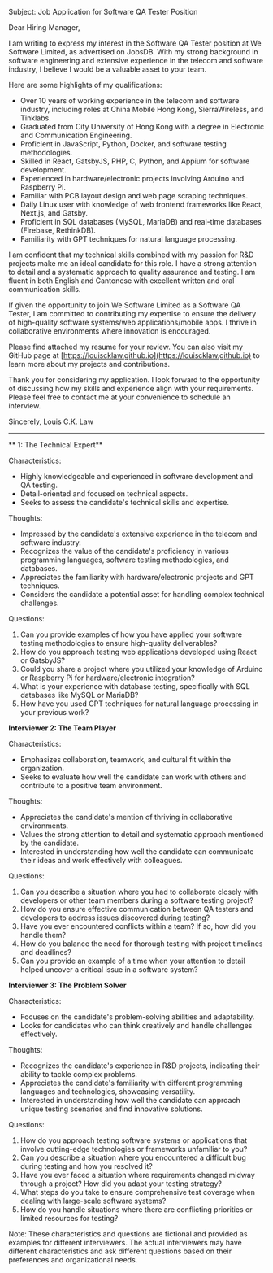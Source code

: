 Subject: Job Application for Software QA Tester Position

Dear Hiring Manager,

I am writing to express my interest in the Software QA Tester position at We Software Limited, as advertised on JobsDB. With my strong background in software engineering and extensive experience in the telecom and software industry, I believe I would be a valuable asset to your team.

Here are some highlights of my qualifications:

- Over 10 years of working experience in the telecom and software industry, including roles at China Mobile Hong Kong, SierraWireless, and Tinklabs.
- Graduated from City University of Hong Kong with a degree in Electronic and Communication Engineering.
- Proficient in JavaScript, Python, Docker, and software testing methodologies.
- Skilled in React, GatsbyJS, PHP, C, Python, and Appium for software development.
- Experienced in hardware/electronic projects involving Arduino and Raspberry Pi.
- Familiar with PCB layout design and web page scraping techniques.
- Daily Linux user with knowledge of web frontend frameworks like React, Next.js, and Gatsby.
- Proficient in SQL databases (MySQL, MariaDB) and real-time databases (Firebase, RethinkDB).
- Familiarity with GPT techniques for natural language processing.

I am confident that my technical skills combined with my passion for R&D projects make me an ideal candidate for this role. I have a strong attention to detail and a systematic approach to quality assurance and testing. I am fluent in both English and Cantonese with excellent written and oral communication skills.

If given the opportunity to join We Software Limited as a Software QA Tester, I am committed to contributing my expertise to ensure the delivery of high-quality software systems/web applications/mobile apps. I thrive in collaborative environments where innovation is encouraged.

Please find attached my resume for your review. You can also visit my GitHub page at [https://louiscklaw.github.io](https://louiscklaw.github.io) to learn more about my projects and contributions.

Thank you for considering my application. I look forward to the opportunity of discussing how my skills and experience align with your requirements. Please feel free to contact me at your convenience to schedule an interview.

Sincerely,
Louis C.K. Law

---

** 1: The Technical Expert**

Characteristics:
- Highly knowledgeable and experienced in software development and QA testing.
- Detail-oriented and focused on technical aspects.
- Seeks to assess the candidate's technical skills and expertise.

Thoughts:
- Impressed by the candidate's extensive experience in the telecom and software industry.
- Recognizes the value of the candidate's proficiency in various programming languages, software testing methodologies, and databases.
- Appreciates the familiarity with hardware/electronic projects and GPT techniques.
- Considers the candidate a potential asset for handling complex technical challenges.

Questions:
1. Can you provide examples of how you have applied your software testing methodologies to ensure high-quality deliverables?
2. How do you approach testing web applications developed using React or GatsbyJS?
3. Could you share a project where you utilized your knowledge of Arduino or Raspberry Pi for hardware/electronic integration?
4. What is your experience with database testing, specifically with SQL databases like MySQL or MariaDB?
5. How have you used GPT techniques for natural language processing in your previous work?

**Interviewer 2: The Team Player**

Characteristics:
- Emphasizes collaboration, teamwork, and cultural fit within the organization.
- Seeks to evaluate how well the candidate can work with others and contribute to a positive team environment.

Thoughts:
- Appreciates the candidate's mention of thriving in collaborative environments.
- Values the strong attention to detail and systematic approach mentioned by the candidate.
- Interested in understanding how well the candidate can communicate their ideas and work effectively with colleagues.

Questions:
1. Can you describe a situation where you had to collaborate closely with developers or other team members during a software testing project?
2. How do you ensure effective communication between QA testers and developers to address issues discovered during testing?
3. Have you ever encountered conflicts within a team? If so, how did you handle them?
4. How do you balance the need for thorough testing with project timelines and deadlines?
5. Can you provide an example of a time when your attention to detail helped uncover a critical issue in a software system?

**Interviewer 3: The Problem Solver**

Characteristics:
- Focuses on the candidate's problem-solving abilities and adaptability.
- Looks for candidates who can think creatively and handle challenges effectively.

Thoughts:
- Recognizes the candidate's experience in R&D projects, indicating their ability to tackle complex problems.
- Appreciates the candidate's familiarity with different programming languages and technologies, showcasing versatility.
- Interested in understanding how well the candidate can approach unique testing scenarios and find innovative solutions.

Questions:
1. How do you approach testing software systems or applications that involve cutting-edge technologies or frameworks unfamiliar to you?
2. Can you describe a situation where you encountered a difficult bug during testing and how you resolved it?
3. Have you ever faced a situation where requirements changed midway through a project? How did you adapt your testing strategy?
4. What steps do you take to ensure comprehensive test coverage when dealing with large-scale software systems?
5. How do you handle situations where there are conflicting priorities or limited resources for testing?

Note: These characteristics and questions are fictional and provided as examples for different interviewers. The actual interviewers may have different characteristics and ask different questions based on their preferences and organizational needs.
